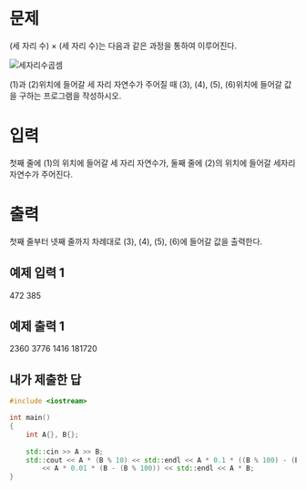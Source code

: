 문제
=====
(세 자리 수) × (세 자리 수)는 다음과 같은 과정을 통하여 이루어진다.

![세자리수곱셈](https://www.acmicpc.net/upload/images/f5NhGHVLM4Ix74DtJrwfC97KepPl27s%20(1).png)

(1)과 (2)위치에 들어갈 세 자리 자연수가 주어질 때 (3), (4), (5), (6)위치에 들어갈 값을 구하는 프로그램을 작성하시오.

입력
======
첫째 줄에 (1)의 위치에 들어갈 세 자리 자연수가, 둘째 줄에 (2)의 위치에 들어갈 세자리 자연수가 주어진다.

출력
=======
첫째 줄부터 넷째 줄까지 차례대로 (3), (4), (5), (6)에 들어갈 값을 출력한다.

예제 입력 1 
------
472
385

예제 출력 1 
------
2360
3776
1416
181720

내가 제출한 답
-------
```cpp
#include <iostream>

int main()
{
	int A{}, B{};
	
	std::cin >> A >> B;
	std::cout << A * (B % 10) << std::endl << A * 0.1 * ((B % 100) - (B % 10)) << std::endl
		<< A * 0.01 * (B - (B % 100)) << std::endl << A * B;
}
```
